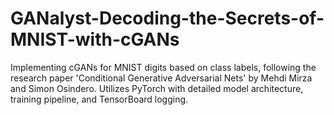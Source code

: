 # GANalyst-Decoding-the-Secrets-of-MNIST-with-cGANs
Implementing cGANs for MNIST digits based on class labels, following the research paper 'Conditional Generative Adversarial Nets' by Mehdi Mirza and Simon Osindero. Utilizes PyTorch with detailed model architecture, training pipeline, and TensorBoard logging.
